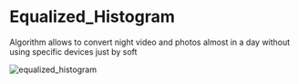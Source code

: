 # Equalized_Histogram
Algorithm allows to convert night video and photos  almost in a day without using specific devices just by soft



![equalized_histogram](resources/photos/equalized_histogram.jpg)
